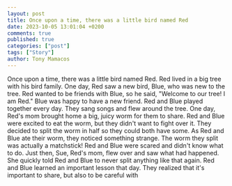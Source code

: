 ```yaml
---
layout: post
title: Once upon a time, there was a little bird named Red
date: 2023-10-05 13:01:04 +0200
comments: true
published: true
categories: ["post"]
tags: ["Story"]
author: Tony Mamacos
---
```

Once upon a time, there was a little bird named Red. Red lived in a big tree with his bird family. One day, Red saw a new bird, Blue, who was new to the tree. Red wanted to be friends with Blue, so he said, "Welcome to our tree! I am Red." Blue was happy to have a new friend.
Red and Blue played together every day. They sang songs and flew around the tree. One day, Red's mom brought home a big, juicy worm for them to share. Red and Blue were excited to eat the worm, but they didn't want to fight over it. They decided to split the worm in half so they could both have some.
As Red and Blue ate their worm, they noticed something strange. The worm they split was actually a matchstick! Red and Blue were scared and didn't know what to do. Just then, Sue, Red's mom, flew over and saw what had happened. She quickly told Red and Blue to never split anything like that again.
Red and Blue learned an important lesson that day. They realized that it's important to share, but also to be careful with
